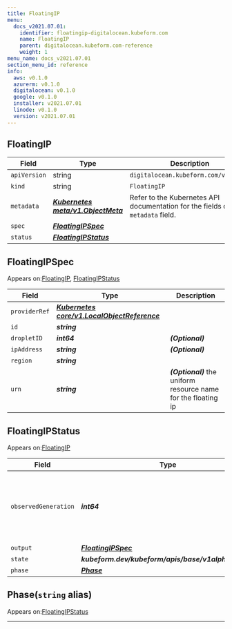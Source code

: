 ```yaml
---
title: FloatingIP
menu:
  docs_v2021.07.01:
    identifier: floatingip-digitalocean.kubeform.com
    name: FloatingIP
    parent: digitalocean.kubeform.com-reference
    weight: 1
menu_name: docs_v2021.07.01
section_menu_id: reference
info:
  aws: v0.1.0
  azurerm: v0.1.0
  digitalocean: v0.1.0
  google: v0.1.0
  installer: v2021.07.01
  linode: v0.1.0
  version: v2021.07.01
---
```


## FloatingIP
| Field | Type | Description |
| ------ | ----- | ----------- |
| `apiVersion` | string | `digitalocean.kubeform.com/v1alpha1` |
|    `kind` | string | `FloatingIP` |
| `metadata` | ***[Kubernetes meta/v1.ObjectMeta](https://v1-18.docs.kubernetes.io/docs/reference/generated/kubernetes-api/v1.18/#objectmeta-v1-meta)***|Refer to the Kubernetes API documentation for the fields of the `metadata` field.|
| `spec` | ***[FloatingIPSpec](#floatingipspec)***||
| `status` | ***[FloatingIPStatus](#floatingipstatus)***||
## FloatingIPSpec

Appears on:[FloatingIP](#floatingip), [FloatingIPStatus](#floatingipstatus)

| Field | Type | Description |
| ------ | ----- | ----------- |
| `providerRef` | ***[Kubernetes core/v1.LocalObjectReference](https://v1-18.docs.kubernetes.io/docs/reference/generated/kubernetes-api/v1.18/#localobjectreference-v1-core)***||
| `id` | ***string***||
| `dropletID` | ***int64***| ***(Optional)*** |
| `ipAddress` | ***string***| ***(Optional)*** |
| `region` | ***string***||
| `urn` | ***string***| ***(Optional)*** the uniform resource name for the floating ip|
## FloatingIPStatus

Appears on:[FloatingIP](#floatingip)

| Field | Type | Description |
| ------ | ----- | ----------- |
| `observedGeneration` | ***int64***| ***(Optional)*** Resource generation, which is updated on mutation by the API Server.|
| `output` | ***[FloatingIPSpec](#floatingipspec)***| ***(Optional)*** |
| `state` | ***kubeform.dev/kubeform/apis/base/v1alpha1.State***| ***(Optional)*** |
| `phase` | ***[Phase](#phase)***| ***(Optional)*** |
## Phase(`string` alias)

Appears on:[FloatingIPStatus](#floatingipstatus)

---
